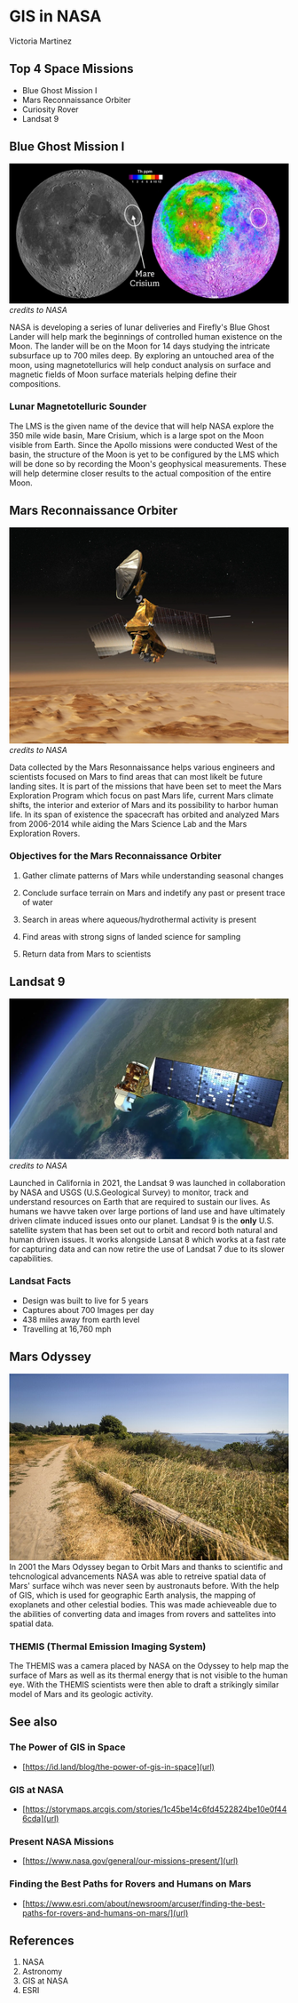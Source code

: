 # GIS in NASA
Victoria Martinez

## Top 4 Space Missions
- Blue Ghost Mission I
- Mars Reconnaissance Orbiter
- Curiosity Rover
- Landsat 9



## Blue Ghost Mission I
![images](Images/blue-ghost.webp)
*credits to NASA*

NASA is developing a series of lunar deliveries and Firefly's Blue Ghost Lander will help mark the beginnings of controlled human existence on the Moon. The lander will be on the Moon for 14 days studying the intricate subsurface up to 700 miles deep. By exploring an untouched area of the moon, using magnetotellurics will help conduct analysis on surface and magnetic fields of Moon surface materials helping define their compositions.

### Lunar Magnetotelluric Sounder
The LMS is the given name of the device that will help NASA explore the 350 mile wide basin, Mare Crisium, which is a large spot on the Moon visible from Earth. Since the Apollo missions were conducted West of the basin, the structure of the Moon is yet to be configured by the LMS which will be done so by recording the Moon's geophysical measurements. These will help determine closer results to the actual composition of the entire Moon.

## Mars Reconnaissance Orbiter
![images](Images/mars-orbiter.webp)
*credits to NASA*

Data collected by the Mars Resonnaissance helps various engineers and scientists focused on Mars to find areas that can most likelt be future landing sites. It is part of the missions that have been set to meet the Mars Exploration Program which focus on past Mars life, current Mars climate shifts, the interior and exterior of Mars and its possibility to harbor human life. In its span of existence the spacecraft has orbited and analyzed Mars from 2006-2014 while aiding the Mars Science Lab and the Mars Exploration Rovers.

### Objectives for the Mars Reconnaissance Orbiter
1. Gather climate patterns of Mars while understanding seasonal changes

2. Conclude surface terrain on Mars and indetify any past or present trace of water

3. Search in areas where aqueous/hydrothermal activity is present

4. Find areas with strong signs of landed science for sampling

5. Return data from Mars to scientists 

## Landsat 9
![images](Images/landsat9.jpeg)
*credits to NASA*

Launched in California in 2021, the Landsat 9 was launched in collaboration by NASA and USGS (U.S.Geological Survey) to monitor, track and understand resources on Earth that are required to sustain our lives. As humans we havve taken over large portions of land use and have ultimately driven climate induced issues onto our planet. Landsat 9 is the **only** U.S. satellite system that has been set out to orbit and record both natural and human driven issues. It works alongside Lansat 8 which works at a fast rate for capturing data and can now retire the use of Landsat 7 due to its slower capabilities.
### Landsat Facts
 - Design was built to live for 5 years
 - Captures about 700 Images per day
 - 438 miles away from earth level
 - Travelling at 16,760 mph

## Mars Odyssey
![images](Images/discoverypark.jpg)
In 2001 the Mars Odyssey began to Orbit Mars and thanks to scientific and tehcnological advancements NASA was able to retreive spatial data of Mars' surface wihch was never seen by austronauts before. With the help of GIS, which is used for geographic Earth analysis, the mapping of exoplanets and other celestial bodies. This was made achieveable due to the abilities of converting data and images from rovers and sattelites into spatial data. 
### THEMIS (Thermal Emission Imaging System)
The THEMIS was a camera placed by NASA on the Odyssey to help map the surface of Mars as well as its thermal energy that is not visible to the human eye. With the THEMIS scientists were then able to draft a strikingly similar model of Mars and its geologic activity.

## See also
### The Power of GIS in Space
- [https://id.land/blog/the-power-of-gis-in-space](url)

### GIS at NASA
- [https://storymaps.arcgis.com/stories/1c45be14c6fd4522824be10e0f446cda](url)

### Present NASA Missions
- [https://www.nasa.gov/general/our-missions-present/](url)

### Finding the Best Paths for Rovers and Humans on Mars
- [https://www.esri.com/about/newsroom/arcuser/finding-the-best-paths-for-rovers-and-humans-on-mars/](url)


## References
1. NASA
2. Astronomy
3. GIS at NASA
4. ESRI